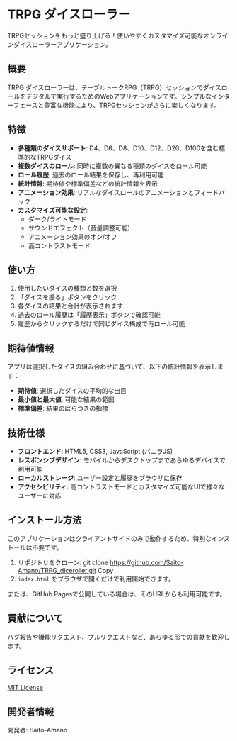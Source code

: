 # TRPG ダイスローラー

TRPGセッションをもっと盛り上げる！使いやすくカスタマイズ可能なオンラインダイスローラーアプリケーション。

## 概要

TRPG ダイスローラーは、テーブルトークRPG（TRPG）セッションでダイスロールをデジタルで実行するためのWebアプリケーションです。シンプルなインターフェースと豊富な機能により、TRPGセッションがさらに楽しくなります。

## 特徴

- **多種類のダイスサポート**: D4、D6、D8、D10、D12、D20、D100を含む標準的なTRPGダイス
- **複数ダイスのロール**: 同時に複数の異なる種類のダイスをロール可能
- **ロール履歴**: 過去のロール結果を保存し、再利用可能
- **統計情報**: 期待値や標準偏差などの統計情報を表示
- **アニメーション効果**: リアルなダイスロールのアニメーションとフィードバック
- **カスタマイズ可能な設定**:
  - ダーク/ライトモード
  - サウンドエフェクト（音量調整可能）
  - アニメーション効果のオン/オフ
  - 高コントラストモード

## 使い方

1. 使用したいダイスの種類と数を選択
2. 「ダイスを振る」ボタンをクリック
3. 各ダイスの結果と合計が表示されます
4. 過去のロール履歴は「履歴表示」ボタンで確認可能
5. 履歴からクリックするだけで同じダイス構成で再ロール可能

## 期待値情報

アプリは選択したダイスの組み合わせに基づいて、以下の統計情報を表示します：
- **期待値**: 選択したダイスの平均的な出目
- **最小値と最大値**: 可能な結果の範囲
- **標準偏差**: 結果のばらつきの指標

## 技術仕様

- **フロントエンド**: HTML5, CSS3, JavaScript (バニラJS)
- **レスポンシブデザイン**: モバイルからデスクトップまであらゆるデバイスで利用可能
- **ローカルストレージ**: ユーザー設定と履歴をブラウザに保存
- **アクセシビリティ**: 高コントラストモードとカスタマイズ可能なUIで様々なユーザーに対応

## インストール方法

このアプリケーションはクライアントサイドのみで動作するため、特別なインストールは不要です。

1. リポジトリをクローン:
git clone https://github.com/Saito-Amano/TRPG_diceroller.git
Copy
2. `index.html` をブラウザで開くだけで利用開始できます。

または、GitHub Pagesで公開している場合は、そのURLからも利用可能です。

## 貢献について

バグ報告や機能リクエスト、プルリクエストなど、あらゆる形での貢献を歓迎します。

## ライセンス

[MIT License](LICENSE)

## 開発者情報

開発者: Saito-Amano

